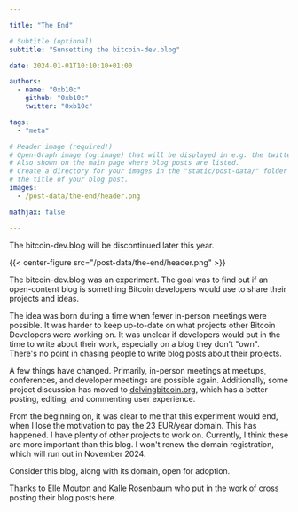 ```yaml
---

title: "The End"

# Subtitle (optional)
subtitle: "Sunsetting the bitcoin-dev.blog"

date: 2024-01-01T10:10:10+01:00

authors:
  - name: "0xb10c"
    github: "0xb10c"
    twitter: "0xb10c"

tags:
  - "meta"

# Header image (required!)
# Open-Graph image (og:image) that will be displayed in e.g. the twitter card.
# Also shown on the main page where blog posts are listed.
# Create a directory for your images in the "static/post-data/" folder with
# the title of your blog post.
images:
  - /post-data/the-end/header.png

mathjax: false

---
```



The bitcoin-dev.blog will be discontinued later this year.

<!--more-->

{{< center-figure src="/post-data/the-end/header.png" >}}

The bitcoin-dev.blog was an experiment. The goal was to find out if an
open-content blog is something Bitcoin developers would use to share their
projects and ideas.

The idea was born during a time when fewer in-person meetings were possible.
It was harder to keep up-to-date on what projects other Bitcoin Developers were
working on. It was unclear if developers would put in the time to write about
their work, especially on a blog they don't "own". There's no point in chasing
people to write blog posts about their projects.

A few things have changed. Primarily, in-person meetings at meetups, conferences,
and developer meetings are possible again. Additionally, some project discussion
has moved to [delvingbitcoin.org](https://delvingbitcoin.org), which has a better
posting, editing, and commenting user experience.

From the beginning on, it was clear to me that this experiment would end, when
I lose the motivation to pay the 23 EUR/year domain. This has happened. I have
plenty of other projects to work on. Currently, I think these are more important
than this blog. I won't renew the domain registration, which will run out in
November 2024.

Consider this blog, along with its domain, open for adoption.

Thanks to Elle Mouton and Kalle Rosenbaum who put in the work of cross posting
their blog posts here.
